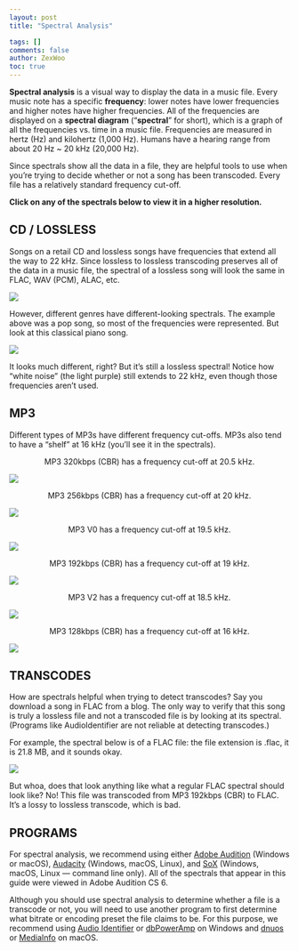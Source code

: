 ```yaml
---
layout: post
title: "Spectral Analysis"

tags: []
comments: false
author: ZexWoo
toc: true
---
```


**Spectral analysis** is a visual way to display the data in a music file. Every music note has a specific **frequency**: lower notes have lower frequencies and higher notes have higher frequencies. All of the frequencies are displayed on a **spectral diagram** (“**spectral**” for short), which is a graph of all the frequencies vs. time in a music file. Frequencies are measured in hertz (Hz) and kilohertz (1,000 Hz). Humans have a hearing range from about 20 Hz ~ 20 kHz (20,000 Hz).

Since spectrals show all the data in a file, they are helpful tools to use when you’re trying to decide whether or not a song has been transcoded. Every file has a relatively standard frequency cut-off.

**Click on any of the spectrals below to view it in a higher resolution.**

## CD / LOSSLESS

Songs on a retail CD and lossless songs have frequencies that extend all the way to 22 kHz. Since lossless to lossless transcoding preserves all of the data in a music file, the spectral of a lossless song will look the same in FLAC, WAV (PCM), ALAC, etc.

![](https://opentrackers.org/whatinterviewprep.com/wp-content/uploads/2012/08/Guide-FLAC.jpg)

However, different genres have different-looking spectrals. The example above was a pop song, so most of the frequencies were represented. But look at this classical piano song.

![](https://opentrackers.org/whatinterviewprep.com/wp-content/uploads/2012/08/Guide-FLAC-Classical.jpg)

It looks much different, right? But it’s still a lossless spectral! Notice how “white noise” (the light purple) still extends to 22 kHz, even though those frequencies aren’t used.

## MP3

Different types of MP3s have different frequency cut-offs. MP3s also tend to have a “shelf” at 16 kHz (you’ll see it in the spectrals).

<center>MP3 320kbps (CBR) has a frequency cut-off at 20.5 kHz.</center>

![](https://opentrackers.org/whatinterviewprep.com/wp-content/uploads/2012/08/Guide-MP3-320-CBR.jpg)

<center>MP3 256kbps (CBR) has a frequency cut-off at 20 kHz.</center>

![](https://opentrackers.org/whatinterviewprep.com/wp-content/uploads/2012/08/Guide-MP3-256-CBR.jpg)

<center>MP3 V0 has a frequency cut-off at 19.5 kHz.</center>

![](https://opentrackers.org/whatinterviewprep.com/wp-content/uploads/2012/08/Guide-MP3-V0.jpg)

<center>MP3 192kbps (CBR) has a frequency cut-off at 19 kHz.</center>

![](https://opentrackers.org/whatinterviewprep.com/wp-content/uploads/2012/08/Guide-MP3-192-CBR.jpg)

<center>MP3 V2 has a frequency cut-off at 18.5 kHz.</center>

![](https://opentrackers.org/whatinterviewprep.com/wp-content/uploads/2012/08/Guide-MP3-V2.jpg)

<center>MP3 128kbps (CBR) has a frequency cut-off at 16 kHz.</center>

![](https://opentrackers.org/whatinterviewprep.com/wp-content/uploads/2012/08/Guide-MP3-128-CBR.jpg)

## TRANSCODES

How are spectrals helpful when trying to detect transcodes? Say you download a song in FLAC from a blog. The only way to verify that this song is truly a lossless file and not a transcoded file is by looking at its spectral. (Programs like AudioIdentifier are not reliable at detecting transcodes.)

For example, the spectral below is of a FLAC file: the file extension is .flac, it is 21.8 MB, and it sounds okay.

![](https://opentrackers.org/whatinterviewprep.com/wp-content/uploads/2012/08/Guide-MP3-192-to-FLAC.jpg)

But whoa, does that look anything like what a regular FLAC spectral should look like? No! This file was transcoded from MP3 192kbps (CBR) to FLAC. It’s a lossy to lossless transcode, which is bad.

## PROGRAMS

For spectral analysis, we recommend using either [Adobe Audition](https://www.adobe.com/products/audition.html) (Windows or macOS), [Audacity](http://audacity.sourceforge.net/) (Windows, macOS, Linux), and [SoX](http://sox.sourceforge.net/) (Windows, macOS, Linux — command line only). All of the spectrals that appear in this guide were viewed in Adobe Audition CS 6.

Although you should use spectral analysis to determine whether a file is a transcode or not, you will need to use another program to first determine what bitrate or encoding preset the file claims to be. For this purpose, we recommend using [Audio Identifier](https://download.cnet.com/Audio-Identifier/3000-2141_4-10703771.html) or [dbPowerAmp](http://www.dbpoweramp.com/) on Windows and [dnuos](https://bitheap.org/dnuos/) or [MediaInfo](http://mediainfo.sourceforge.net/en) on macOS.